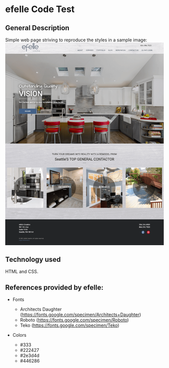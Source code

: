 # efelle Code Test

## General Description
Simple web page striving to reproduce the styles in a sample image:
![efelle-sample-image](./efelle_construction.png "efelle-sample-image")


## Technology used
HTML and CSS.

## References provided by efelle:
- Fonts
    - Architects Daughter (https://fonts.google.com/specimen/Architects+Daughter)
    - Roboto (https://fonts.google.com/specimen/Roboto)
    - Teko (https://fonts.google.com/specimen/Teko)

- Colors
    - #333
    - #222427
    - #2e3d4d
    - #446286